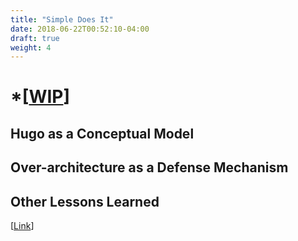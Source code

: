 ```yaml
---
title: "Simple Does It"
date: 2018-06-22T00:52:10-04:00
draft: true
weight: 4
---
```


# *[[WIP](https://www.investopedia.com/terms/w/workinprogress.asp)]

## Hugo as a Conceptual Model

## Over-architecture as a Defense Mechanism

## Other Lessons Learned

[[Link](https://blog.superdotnet.run/2018/06/hello-world-welcome-to-super.net-blog-dawg/#lessons-learned)]